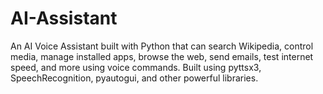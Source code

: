 # AI-Assistant
An AI Voice Assistant built with Python that can search Wikipedia, control media, manage installed apps, browse the web, send emails, test internet speed, and more using voice commands. Built using pyttsx3, SpeechRecognition, pyautogui, and other powerful libraries.
